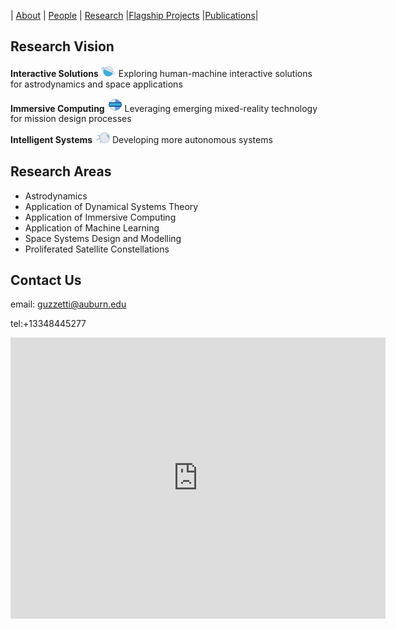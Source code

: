 
| [About](./index.html)      | [People](./people-page.html)         | [Research](./research-page.html) |[Flagship Projects](./flagprojects-page.html) |[Publications](./publications_page.html)|

## Research Vision

**Interactive Solutions** <img src="./assets/img/planet.png" width="24"> Exploring human-machine interactive solutions for astrodynamics and space applications   

**Immersive Computing** <img src="./assets/img/vizor.png" width="24"> Leveraging emerging mixed-reality technology for mission design processes 

**Intelligent Systems** <img src="./assets/img/sputnik.png" width="24"> Developing more autonomous systems  

## Research Areas

* Astrodynamics
* Application of Dynamical Systems Theory
* Application of Immersive Computing
* Application of Machine Learning
* Space Systems Design and Modelling
* Proliferated Satellite Constellations


## Contact Us

email: guzzetti@auburn.edu

tel:+13348445277

<iframe src="https://www.google.com/maps/embed?pb=!1m18!1m12!1m3!1d3361.012438045759!2d-85.48526328482224!3d32.60585198102399!2m3!1f0!2f0!3f0!3m2!1i1024!2i768!4f13.1!3m3!1m2!1s0x888cf31c8948c0b3%3A0x39aa2fd0dd94b136!2sDavis%20Hall%2C%20211%20Aerospace%20Engineering%20Bldg%2C%20Auburn%2C%20AL%2036849!5e0!3m2!1sen!2sus!4v1631162975733!5m2!1sen!2sus" width="600" height="450" style="border:0;" allowfullscreen="" loading="lazy"></iframe>

